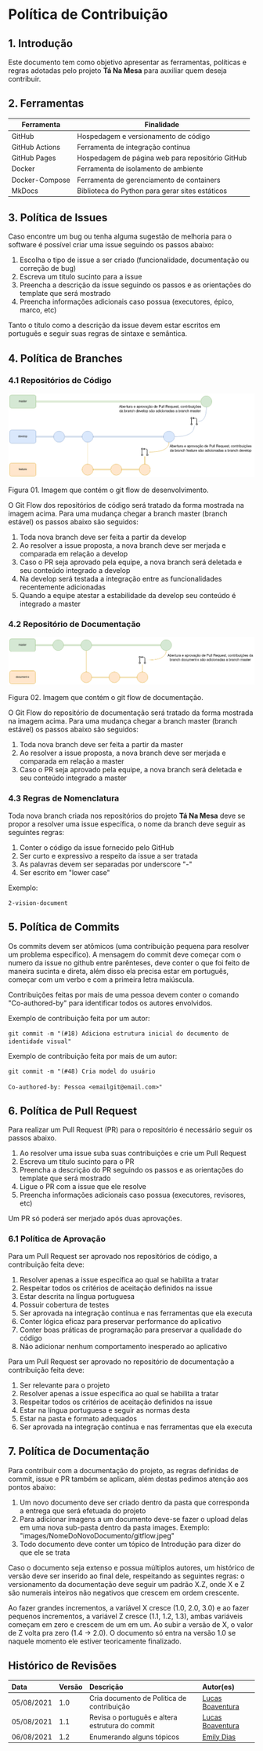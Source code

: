 # Política de Contribuição

## 1. Introdução

Este documento tem como objetivo apresentar as ferramentas, políticas e regras adotadas pelo projeto **Tá Na Mesa** para auxiliar quem deseja contribuir.

## 2. Ferramentas

| Ferramenta     | Finalidade                                       |
| -------------- | ------------------------------------------------ |
| GitHub         | Hospedagem e versionamento de código             |
| GitHub Actions | Ferramenta de integração contínua                |
| GitHub Pages   | Hospedagem de página web para repositório GitHub |
| Docker         | Ferramenta de isolamento de ambiente             |
| Docker-Compose | Ferramenta de gerenciamento de containers        |
| MkDocs         | Biblioteca do Python para gerar sites estáticos  |

## 3. Política de Issues

Caso encontre um bug ou tenha alguma sugestão de melhoria para o software é possível criar uma issue seguindo os passos abaixo:

1. Escolha o tipo de issue a ser criado (funcionalidade, documentação ou correção de bug)
2. Escreva um título sucinto para a issue
3. Preencha a descrição da issue seguindo os passos e as orientações do template que será mostrado
4. Preencha informações adicionais caso possua (executores, épico, marco, etc)

Tanto o título como a descrição da issue devem estar escritos em português e seguir suas regras de sintaxe e semântica.

## 4. Política de Branches

### 4.1 Repositórios de Código

![Git Flow Código](../../../assets/img/politica-contribuicao/GitFlowDevelopment.png)

<figcaption>Figura 01. Imagem que contém o git flow de desenvolvimento.</figcaption>

O Git Flow dos repositórios de código será tratado da forma mostrada na imagem acima. Para uma mudança chegar a branch master (branch estável) os passos abaixo são seguidos:

1. Toda nova branch deve ser feita a partir da develop
2. Ao resolver a issue proposta, a nova branch deve ser merjada e comparada em relação a develop
3. Caso o PR seja aprovado pela equipe, a nova branch será deletada e seu conteúdo integrado a develop
4. Na develop será testada a integração entre as funcionalidades recentemente adicionadas
5. Quando a equipe atestar a estabilidade da develop seu conteúdo é integrado a master

### 4.2 Repositório de Documentação

![Git Flow Documentação](../../../assets/img/politica-contribuicao/GitFlowDocumentation.png)

<figcaption>Figura 02. Imagem que contém o git flow de documentação.</figcaption>

O Git Flow do repositório de documentação será tratado da forma mostrada na imagem acima. Para uma mudança chegar a branch master (branch estável) os passos abaixo são seguidos:

1. Toda nova branch deve ser feita a partir da master
2. Ao resolver a issue proposta, a nova branch deve ser merjada e comparada em relação a master
3. Caso o PR seja aprovado pela equipe, a nova branch será deletada e seu conteúdo integrado a master

### 4.3 Regras de Nomenclatura

Toda nova branch criada nos repositórios do projeto **Tá Na Mesa** deve se propor a resolver uma issue específica, o nome da branch deve seguir as seguintes regras:

1. Conter o código da issue fornecido pelo GitHub
2. Ser curto e expressivo a respeito da issue a ser tratada
3. As palavras devem ser separadas por underscore "-"
4. Ser escrito em "lower case"

Exemplo:

    2-vision-document

## 5. Política de Commits

Os commits devem ser atômicos (uma contribuição pequena para resolver um problema específico). A mensagem do commit deve começar com o numero da issue no github entre parênteses, deve conter o que foi feito de maneira sucinta e direta, além disso ela precisa estar em português, começar com um verbo e com a primeira letra maiúscula.

Contribuições feitas por mais de uma pessoa devem conter o comando "Co-authored-by" para identificar todos os autores envolvidos.

Exemplo de contribuição feita por um autor:

    git commit -m "(#18) Adiciona estrutura inicial do documento de identidade visual"

Exemplo de contribuição feita por mais de um autor:

    git commit -m "(#48) Cria model do usuário

    Co-authored-by: Pessoa <emailgit@email.com>"

## 6. Política de Pull Request

Para realizar um Pull Request (PR) para o repositório é necessário seguir os passos abaixo.

1. Ao resolver uma issue suba suas contribuições e crie um Pull Request
2. Escreva um título sucinto para o PR
3. Preencha a descrição do PR seguindo os passos e as orientações do template que será mostrado
4. Ligue o PR com a issue que ele resolve
5. Preencha informações adicionais caso possua (executores, revisores, etc)

Um PR só poderá ser merjado após duas aprovações.

### 6.1 Política de Aprovação

Para um Pull Request ser aprovado nos repositórios de código, a contribuição feita deve:

1. Resolver apenas a issue específica ao qual se habilita a tratar
2. Respeitar todos os critérios de aceitação definidos na issue
3. Estar descrita na língua portuguesa
4. Possuir cobertura de testes
5. Ser aprovada na integração contínua e nas ferramentas que ela executa
6. Conter lógica eficaz para preservar performance do aplicativo
7. Conter boas práticas de programação para preservar a qualidade do código
8. Não adicionar nenhum comportamento inesperado ao aplicativo

Para um Pull Request ser aprovado no repositório de documentação a contribuição feita deve:

1. Ser relevante para o projeto
2. Resolver apenas a issue específica ao qual se habilita a tratar
3. Respeitar todos os critérios de aceitação definidos na issue
4. Estar na língua portuguesa e seguir as normas desta
5. Estar na pasta e formato adequados
6. Ser aprovada na integração contínua e nas ferramentas que ela executa

## 7. Política de Documentação

Para contribuir com a documentação do projeto, as regras definidas de commit, issue e PR também se aplicam, além destas pedimos atenção aos pontos abaixo:

1. Um novo documento deve ser criado dentro da pasta que corresponda a entrega que será efetuada do projeto
2. Para adicionar imagens a um documento deve-se fazer o upload delas em uma nova sub-pasta dentro da pasta images. Exemplo: "images/NomeDoNovoDocumento/gitflow.jpeg"
3. Todo documento deve conter um tópico de Introdução para dizer do que ele se trata

Caso o documento seja extenso e possua múltiplos autores, um histórico de versão deve ser inserido ao final dele, respeitando as seguintes regras: o versionamento da documentação deve seguir um padrão X.Z, onde X e Z são numerais inteiros não negativos que crescem em ordem crescente.

Ao fazer grandes incrementos, a variável X cresce (1.0, 2.0, 3.0) e ao fazer pequenos incrementos, a variável Z cresce (1.1, 1.2, 1.3), ambas variáveis começam em zero e crescem de um em um. Ao subir a versão de X, o valor de Z volta pra zero (1.4 -> 2.0). O documento só entra na versão 1.0 se naquele momento ele estiver teoricamente finalizado.

## Histórico de Revisões

| Data       | Versão | Descrição                                       | Autor(es)                                            |
| :--------- | :----- | :---------------------------------------------- | :--------------------------------------------------- |
| 05/08/2021 | 1.0    | Cria documento de Política de contribuição      | [Lucas Boaventura](https://github.com/lboaventura25) |
| 05/08/2021 | 1.1    | Revisa o português e altera estrutura do commit | [Lucas Boaventura](https://github.com/lboaventura25) |
| 06/08/2021 | 1.2    | Enumerando alguns tópicos                       | [Emily Dias](https://github.com/emysdias)            |
